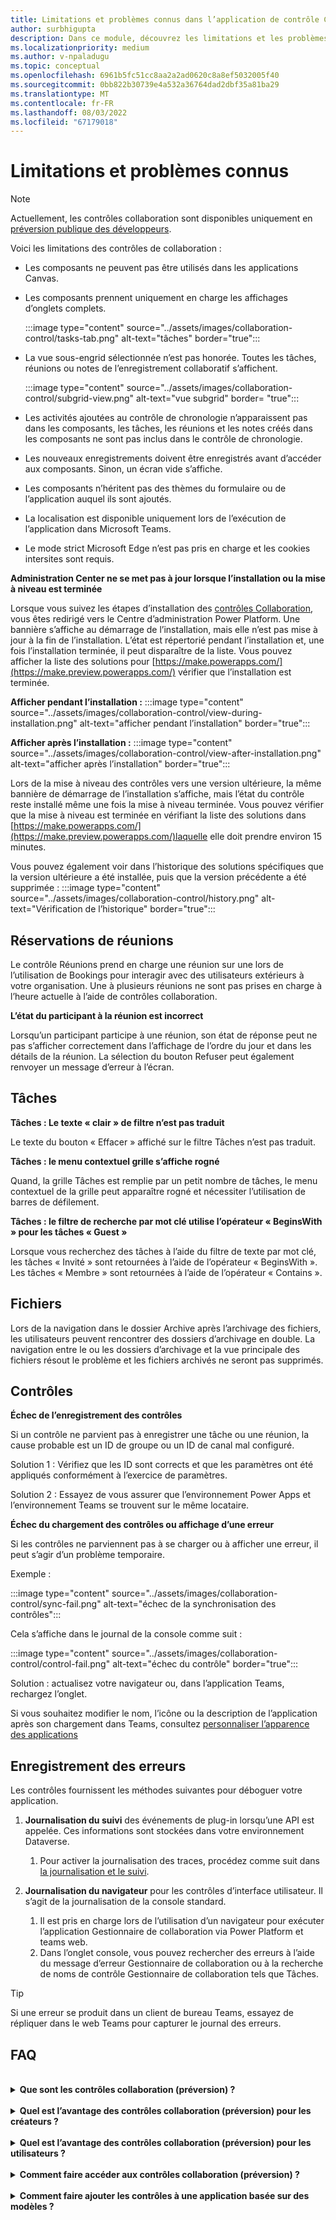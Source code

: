 ```yaml
---
title: Limitations et problèmes connus dans l’application de contrôle Collaboration
author: surbhigupta
description: Dans ce module, découvrez les limitations et les problèmes connus dans l’application De contrôles de collaboration pour Microsoft Teams.
ms.localizationpriority: medium
ms.author: v-npaladugu
ms.topic: conceptual
ms.openlocfilehash: 6961b5fc51cc8aa2a2ad0620c8a8ef5032005f40
ms.sourcegitcommit: 0bb822b30739e4a532a36764dad2dbf35a81ba29
ms.translationtype: MT
ms.contentlocale: fr-FR
ms.lasthandoff: 08/03/2022
ms.locfileid: "67179018"
---
```

# <a name="limitations-and-known-issues"></a>Limitations et problèmes connus

> [!NOTE]
> Actuellement, les contrôles collaboration sont disponibles uniquement en [préversion publique des développeurs](~/resources/dev-preview/developer-preview-intro.md).

Voici les limitations des contrôles de collaboration :

* Les composants ne peuvent pas être utilisés dans les applications Canvas.
* Les composants prennent uniquement en charge les affichages d’onglets complets.

     :::image type="content" source="../assets/images/collaboration-control/tasks-tab.png" alt-text="tâches" border="true":::

* La vue sous-engrid sélectionnée n’est pas honorée. Toutes les tâches, réunions ou notes de l’enregistrement collaboratif s’affichent.

     :::image type="content" source="../assets/images/collaboration-control/subgrid-view.png" alt-text="vue subgrid" border= "true":::

* Les activités ajoutées au contrôle de chronologie n’apparaissent pas dans les composants, les tâches, les réunions et les notes créés dans les composants ne sont pas inclus dans le contrôle de chronologie.
* Les nouveaux enregistrements doivent être enregistrés avant d’accéder aux composants. Sinon, un écran vide s’affiche.
* Les composants n’héritent pas des thèmes du formulaire ou de l’application auquel ils sont ajoutés.
* La localisation est disponible uniquement lors de l’exécution de l’application dans Microsoft Teams.
* Le mode strict Microsoft Edge n’est pas pris en charge et les cookies intersites sont requis.

**Administration Center ne se met pas à jour lorsque l’installation ou la mise à niveau est terminée**

Lorsque vous suivez les étapes d’installation des [contrôles Collaboration](~/samples/install-collaboration-control.md), vous êtes redirigé vers le Centre d’administration Power Platform. Une bannière s’affiche au démarrage de l’installation, mais elle n’est pas mise à jour à la fin de l’installation. L’état est répertorié pendant l’installation et, une fois l’installation terminée, il peut disparaître de la liste. Vous pouvez afficher la liste des solutions pour [https://make.powerapps.com/](https://make.preview.powerapps.com/) vérifier que l’installation est terminée.

**Afficher pendant l’installation :** :::image type="content" source="../assets/images/collaboration-control/view-during-installation.png" alt-text="afficher pendant l’installation" border="true":::

**Afficher après l’installation :** :::image type="content" source="../assets/images/collaboration-control/view-after-installation.png" alt-text="afficher après l’installation" border="true":::

Lors de la mise à niveau des contrôles vers une version ultérieure, la même bannière de démarrage de l’installation s’affiche, mais l’état du contrôle reste installé même une fois la mise à niveau terminée. Vous pouvez vérifier que la mise à niveau est terminée en vérifiant la liste des solutions dans [https://make.powerapps.com/](https://make.preview.powerapps.com/)laquelle elle doit prendre environ 15 minutes.

Vous pouvez également voir dans l’historique des solutions spécifiques que la version ultérieure a été installée, puis que la version précédente a été supprimée : :::image type="content" source="../assets/images/collaboration-control/history.png" alt-text="Vérification de l’historique" border="true":::

## <a name="bookings-meetings"></a>Réservations de réunions

Le contrôle Réunions prend en charge une réunion sur une lors de l’utilisation de Bookings pour interagir avec des utilisateurs extérieurs à votre organisation. Une à plusieurs réunions ne sont pas prises en charge à l’heure actuelle à l’aide de contrôles collaboration.

**L’état du participant à la réunion est incorrect**

Lorsqu’un participant participe à une réunion, son état de réponse peut ne pas s’afficher correctement dans l’affichage de l’ordre du jour et dans les détails de la réunion. La sélection du bouton Refuser peut également renvoyer un message d’erreur à l’écran.

## <a name="tasks"></a>Tâches

**Tâches : Le texte « clair » de filtre n’est pas traduit**

Le texte du bouton « Effacer » affiché sur le filtre Tâches n’est pas traduit.

**Tâches : le menu contextuel grille s’affiche rogné**

Quand, la grille Tâches est remplie par un petit nombre de tâches, le menu contextuel de la grille peut apparaître rogné et nécessiter l’utilisation de barres de défilement.

**Tâches : le filtre de recherche par mot clé utilise l’opérateur « BeginsWith » pour les tâches « Guest »**

Lorsque vous recherchez des tâches à l’aide du filtre de texte par mot clé, les tâches « Invité » sont retournées à l’aide de l’opérateur « BeginsWith ». Les tâches « Membre » sont retournées à l’aide de l’opérateur « Contains ».

## <a name="files"></a>Fichiers

Lors de la navigation dans le dossier Archive après l’archivage des fichiers, les utilisateurs peuvent rencontrer des dossiers d’archivage en double.  La navigation entre le ou les dossiers d’archivage et la vue principale des fichiers résout le problème et les fichiers archivés ne seront pas supprimés.

## <a name="controls"></a>Contrôles

**Échec de l’enregistrement des contrôles**

Si un contrôle ne parvient pas à enregistrer une tâche ou une réunion, la cause probable est un ID de groupe ou un ID de canal mal configuré.  

Solution 1 : Vérifiez que les ID sont corrects et que les paramètres ont été appliqués conformément à l’exercice de paramètres.  

Solution 2 : Essayez de vous assurer que l’environnement Power Apps et l’environnement Teams se trouvent sur le même locataire.  

**Échec du chargement des contrôles ou affichage d’une erreur**

Si les contrôles ne parviennent pas à se charger ou à afficher une erreur, il peut s’agir d’un problème temporaire.

Exemple :

:::image type="content" source="../assets/images/collaboration-control/sync-fail.png" alt-text="échec de la synchronisation des contrôles":::

Cela s’affiche dans le journal de la console comme suit :

:::image type="content" source="../assets/images/collaboration-control/control-fail.png" alt-text="échec du contrôle" border="true":::

Solution : actualisez votre navigateur ou, dans l’application Teams, rechargez l’onglet.

Si vous souhaitez modifier le nom, l’icône ou la description de l’application après son chargement dans Teams, consultez [personnaliser l’apparence des applications](/MicrosoftTeams/customize-apps#customize-details-of-an-app)

## <a name="error-logging"></a>Enregistrement des erreurs

Les contrôles fournissent les méthodes suivantes pour déboguer votre application.

1. **Journalisation du suivi** des événements de plug-in lorsqu’une API est appelée. Ces informations sont stockées dans votre environnement Dataverse.

    1. Pour activer la journalisation des traces, procédez comme suit dans [la journalisation et le suivi](/power-apps/developer/data-platform/logging-tracing?WT.mc_id=email).

1. **Journalisation du navigateur** pour les contrôles d’interface utilisateur. Il s’agit de la journalisation de la console standard.

    1. Il est pris en charge lors de l’utilisation d’un navigateur pour exécuter l’application Gestionnaire de collaboration via Power Platform et teams web.
    1. Dans l’onglet console, vous pouvez rechercher des erreurs à l’aide du message d’erreur Gestionnaire de collaboration ou à la recherche de noms de contrôle Gestionnaire de collaboration tels que Tâches.

> [!TIP]
> Si une erreur se produit dans un client de bureau Teams, essayez de répliquer dans le web Teams pour capturer le journal des erreurs.

## <a name="faq"></a>FAQ

<br>

<details>

<summary><b>Que sont les contrôles collaboration (préversion) ?</b></summary>

Les contrôles de collaboration (préversion) vous permettent d’ajouter des fonctionnalités Microsoft 365 à vos applications personnalisées métier Power Apps pour simplifier les flux de travail utilisateur lors de la collaboration sur des processus métier dans Teams ou Power Apps.

<br>

</details>

<br>

<details>

<summary><b>Quel est l’avantage des contrôles collaboration (préversion) pour les créateurs ?</b></summary>

Avec ces nouveaux contrôles, vous pouvez en tant que créateur glisser-déplacer des contrôles qui permettent à Microsoft 365 Collaboration d’accéder à votre application.

<br>

</details>

<br>

<details>

<summary><b>Quel est l’avantage des contrôles collaboration (préversion) pour les utilisateurs ?</b></summary>

Vos utilisateurs peuvent constater des gains de productivité et rester dans leur flux en collaborant sur des approbations, des fichiers, des réunions, des notes et des tâches sans quitter le contexte de votre application.

<br>

</details>

<br>

<details>

<summary><b>Comment faire accéder aux contrôles collaboration (préversion) ?</b></summary>

Demandez à votre administrateur Power Platform d’installer les contrôles d’AppSource vers votre environnement Power Apps.

<br>

</details>

<br>

<details>

<summary><b>Comment faire ajouter les contrôles à une application basée sur des modèles ?</b></summary>

Accédez au Concepteur de formulaires et faites glisser les contrôles du volet Composant vers un formulaire.

<br>

</details>
